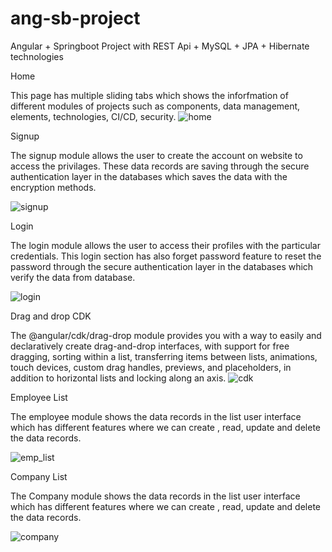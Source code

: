 # ang-sb-project
Angular + Springboot Project with REST Api + MySQL + JPA + Hibernate technologies




Home 

This page has multiple sliding tabs which shows the inforfmation of different modules of projects such as components, data management, elements, technologies, CI/CD, security. 
![home](https://user-images.githubusercontent.com/69523356/147020887-1c14a6f1-94d3-43e4-8ce7-c155f06ebe76.png)

Signup

The signup module allows the user to create the account on website to access the privilages. These data records are saving through the secure authentication layer in the databases which saves the data with the encryption methods.

![signup](https://user-images.githubusercontent.com/69523356/147021612-33e73093-dc4b-4cdc-9aa0-ecb8e1109942.png)

Login

The login module allows the user to access their profiles with the particular credentials. This login section has also forget password feature to reset the password through the secure authentication layer in the databases which verify the data from database.

![login](https://user-images.githubusercontent.com/69523356/147021630-575b3511-572d-4c07-b226-b001086d3d55.png)

Drag and drop CDK

The @angular/cdk/drag-drop module provides you with a way to easily and declaratively create drag-and-drop interfaces, with support for free dragging, sorting within a list, transferring items between lists, animations, touch devices, custom drag handles, previews, and placeholders, in addition to horizontal lists and locking along an axis.
![cdk](https://user-images.githubusercontent.com/69523356/147021521-410fb8bf-9b3b-4f92-9066-0a96c833bf68.png)

Employee List

The employee module shows the data records in the list user interface which has different features where we can create , read, update and delete the data records.

![emp_list](https://user-images.githubusercontent.com/69523356/147021589-b7adbba8-2f4a-4fdd-b83f-1427a0d7a5df.png)

Company List

The Company module shows the data records in the list user interface which has different features where we can create , read, update and delete the data records.

![company](https://user-images.githubusercontent.com/69523356/147022745-602861a9-e11d-48f0-b851-ee17bbe5417d.png)




